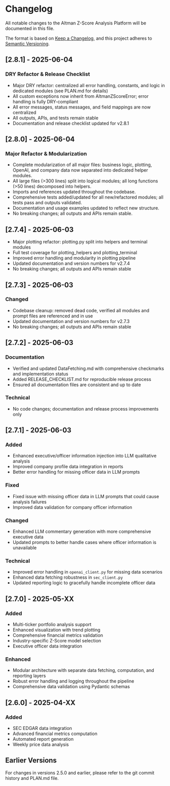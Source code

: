 # Changelog

All notable changes to the Altman Z-Score Analysis Platform will be documented in this file.

The format is based on [Keep a Changelog](https://keepachangelog.com/en/1.0.0/),
and this project adheres to [Semantic Versioning](https://semver.org/spec/v2.0.0.html).

## [2.8.1] - 2025-06-04

### DRY Refactor & Release Checklist
- Major DRY refactor: centralized all error handling, constants, and logic in dedicated modules (see PLAN.md for details)
- All custom exceptions now inherit from AltmanZScoreError; error handling is fully DRY-compliant
- All error messages, status messages, and field mappings are now centralized
- All outputs, APIs, and tests remain stable
- Documentation and release checklist updated for v2.8.1

## [2.8.0] - 2025-06-04

### Major Refactor & Modularization
- Complete modularization of all major files: business logic, plotting, OpenAI, and company data now separated into dedicated helper modules.
- All large files (>300 lines) split into logical modules; all long functions (>50 lines) decomposed into helpers.
- Imports and references updated throughout the codebase.
- Comprehensive tests added/updated for all new/refactored modules; all tests pass and outputs validated.
- Documentation and usage examples updated to reflect new structure.
- No breaking changes; all outputs and APIs remain stable.

## [2.7.4] - 2025-06-03
- Major plotting refactor: plotting.py split into helpers and terminal modules
- Full test coverage for plotting_helpers and plotting_terminal
- Improved error handling and modularity in plotting pipeline
- Updated documentation and version numbers for v2.7.4
- No breaking changes; all outputs and APIs remain stable

## [2.7.3] - 2025-06-03

### Changed
- Codebase cleanup: removed dead code, verified all modules and prompt files are referenced and in use
- Updated documentation and version numbers for v2.7.3
- No breaking changes; all outputs and APIs remain stable

## [2.7.2] - 2025-06-03

### Documentation
- Verified and updated DataFetching.md with comprehensive checkmarks and implementation status
- Added RELEASE_CHECKLIST.md for reproducible release process
- Ensured all documentation files are consistent and up to date

### Technical
- No code changes; documentation and release process improvements only

## [2.7.1] - 2025-06-03

### Added
- Enhanced executive/officer information injection into LLM qualitative analysis
- Improved company profile data integration in reports
- Better error handling for missing officer data in LLM prompts

### Fixed
- Fixed issue with missing officer data in LLM prompts that could cause analysis failures
- Improved data validation for company officer information

### Changed
- Enhanced LLM commentary generation with more comprehensive executive data
- Updated prompts to better handle cases where officer information is unavailable

### Technical
- Improved error handling in `openai_client.py` for missing data scenarios
- Enhanced data fetching robustness in `sec_client.py`
- Updated reporting logic to gracefully handle incomplete officer data

## [2.7.0] - 2025-05-XX

### Added
- Multi-ticker portfolio analysis support
- Enhanced visualization with trend plotting
- Comprehensive financial metrics validation
- Industry-specific Z-Score model selection
- Executive officer data integration

### Enhanced
- Modular architecture with separate data fetching, computation, and reporting layers
- Robust error handling and logging throughout the pipeline
- Comprehensive data validation using Pydantic schemas

## [2.6.0] - 2025-04-XX

### Added
- SEC EDGAR data integration
- Advanced financial metrics computation
- Automated report generation
- Weekly price data analysis

## Earlier Versions

For changes in versions 2.5.0 and earlier, please refer to the git commit history and PLAN.md file.
